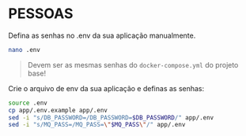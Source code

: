 # PESSOAS 

Defina as senhas no .env da sua aplicação manualmente. 

```sh
nano .env
```

> Devem ser as mesmas senhas do `docker-compose.yml` do projeto base!

Crie o arquivo de env da sua aplicação e definas as senhas:

```sh
source .env
cp app/.env.example app/.env
sed -i "s/DB_PASSWORD=/DB_PASSWORD=$DB_PASSWORD/" app/.env
sed -i "s/MQ_PASS=/MQ_PASS=\"$MQ_PASS\"/" app/.env
```